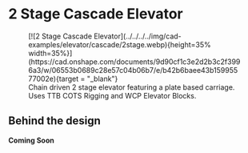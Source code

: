 <meta property="og:title" content="Elevator CAD Example: Simple 2 Stage">
<meta property="og:type" content="website">
<meta property="og:url" content="https://www.frcdesign.org/cad-examples/elevator/cascade/examples/2stage/">
<meta property="og:image" content="https://www.frcdesign.org/img/cad-examples/elevator/cascade/2stage.webp">
<meta name="theme-color" content="#4CAE4F">
<meta name="twitter:card" content="summary_large_image">

# 2 Stage Cascade Elevator

<figure markdown="span">
[![2 Stage Cascade Elevator](../../../../img/cad-examples/elevator/cascade/2stage.webp){height=35% width=35%}](https://cad.onshape.com/documents/9d90cf1c3e2d2b3c2f3996a3/w/06553b0689c28e57c04b06b7/e/b42b6baee43b15995577002e){target = "_blank"}
<figcaption>Chain driven 2 stage elevator featuring a plate based carriage. Uses TTB COTS Rigging and WCP Elevator Blocks.</figcaption>
</figure>


## Behind the design
**Coming Soon**